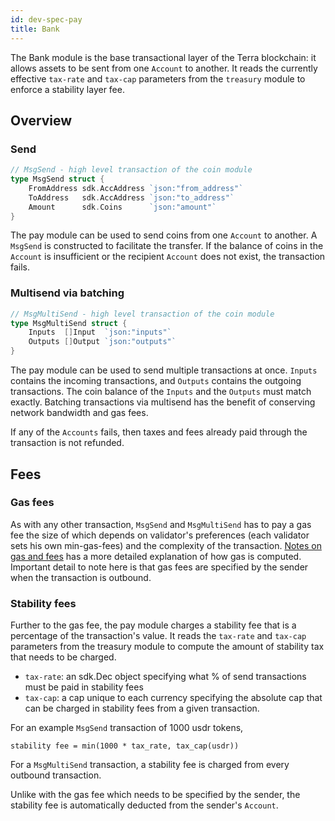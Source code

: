 ```yaml
---
id: dev-spec-pay
title: Bank
---
```


The Bank module is the base transactional layer of the Terra blockchain: it allows assets to be sent from one `Account` to another. It reads the currently effective `tax-rate` and `tax-cap` parameters from the `treasury` module to enforce a stability layer fee.

## Overview

### Send

```go
// MsgSend - high level transaction of the coin module
type MsgSend struct {
    FromAddress sdk.AccAddress `json:"from_address"`
    ToAddress   sdk.AccAddress `json:"to_address"`
    Amount      sdk.Coins      `json:"amount"`
}
```

The pay module can be used to send coins from one `Account` to another. A `MsgSend` is constructed to facilitate the transfer. If the balance of coins in the `Account` is insufficient or the recipient `Account` does not exist, the transaction fails.

### Multisend via batching

```go
// MsgMultiSend - high level transaction of the coin module
type MsgMultiSend struct {
    Inputs  []Input  `json:"inputs"`
    Outputs []Output `json:"outputs"`
}
```

The pay module can be used to send multiple transactions at once. `Inputs` contains the incoming transactions, and `Outputs` contains the outgoing transactions. The coin balance of the `Inputs` and the `Outputs` must match exactly. Batching transactions via multisend has the benefit of conserving network bandwidth and gas fees.

If any of the `Accounts` fails, then taxes and fees already paid through the transaction is not refunded.

## Fees

### Gas fees

As with any other transaction, `MsgSend` and `MsgMultiSend` has to pay a gas fee the size of which depends on validator's preferences \(each validator sets his own min-gas-fees\) and the complexity of the transaction. [Notes on gas and fees](../guide/users.md#a-note-on-gas-and-fees) has a more detailed explanation of how gas is computed. Important detail to note here is that gas fees are specified by the sender when the transaction is outbound.

### Stability fees

Further to the gas fee, the pay module charges a stability fee that is a percentage of the transaction's value. It reads the `tax-rate` and `tax-cap` parameters from the treasury module to compute the amount of stability tax that needs to be charged.

* `tax-rate`: an sdk.Dec object specifying what % of send transactions must be paid in stability fees
* `tax-cap`: a cap unique to each currency specifying the absolute cap that can be charged in stability fees from a given transaction. 

For an example `MsgSend` transaction of 1000 usdr tokens,

```text
stability fee = min(1000 * tax_rate, tax_cap(usdr))
```

For a `MsgMultiSend` transaction, a stability fee is charged from every outbound transaction.

Unlike with the gas fee which needs to be specified by the sender, the stability fee is automatically deducted from the sender's `Account`.


